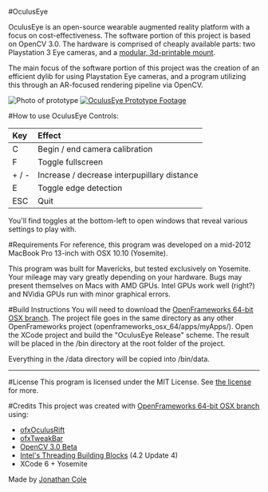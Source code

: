 #OculusEye

OculusEye is an open-source wearable augmented reality platform with a focus on cost-effectiveness. The software portion of this project is based on OpenCV 3.0. The hardware is comprised of cheaply available parts: two Playstation 3 Eye cameras, and a [modular, 3d-printable mount](/etc/models).

The main focus of the software portion of this project was the creation of an efficient dylib for using Playstation Eye cameras, and a program utilizing this through an AR-focused rendering pipeline via OpenCV.

![Photo of prototype](http://i.imgur.com/MxHzK2b.jpg)
[![OculusEye Prototype Footage](http://img.youtube.com/vi/RTLH47_6cyU/0.jpg)](http://www.youtube.com/watch?v=RTLH47_6cyU)

#How to use OculusEye
Controls:

| Key    |  Effect                                      |
|:------ |:-------------------------------------------- |
| C      |  Begin / end camera calibration              |
| F      |  Toggle fullscreen                           |
| + / -  |  Increase / decrease interpupillary distance |
| E      |  Toggle edge detection                       |
| ESC    |  Quit                                        |

You'll find toggles at the bottom-left to open windows that reveal various settings to play with.

#Requirements
For reference, this program was developed on a mid-2012 MacBook Pro 13-inch with OSX 10.10 (Yosemite).

This program was built for Mavericks, but tested exclusively on Yosemite. Your mileage may vary greatly depending on your hardware. Bugs may present themselves on Macs with AMD GPUs. Intel GPUs work well (right?) and NVidia GPUs run with minor graphical errors.

#Build Instructions
You will need to download the [OpenFrameworks 64-bit OSX branch](https://github.com/NickHardeman/openframeworks_osx_64). The project file goes in the same directory as any other OpenFrameworks project (openframeworks_osx_64/apps/myApps/). Open the XCode project and build the "OculusEye Release" scheme. The result will be placed in the /bin directory at the root folder of the project.

Everything in the /data directory will be copied into /bin/data.

___

#License
This program is licensed under the MIT License. See [the license](LICENSE.txt) for more.

#Credits
This project was created with [OpenFrameworks 64-bit OSX branch](https://github.com/NickHardeman/openframeworks_osx_64) using:
- [ofxOculusRift](https://github.com/andreasmuller/ofxOculusRift)
- [ofxTweakBar](https://github.com/roxlu/ofxTweakbar)
- [OpenCV 3.0 Beta](http://opencv.org/)
- [Intel's Threading Building Blocks](https://www.threadingbuildingblocks.org/) (4.2 Update 4)
- XCode 6 + Yosemite

Made by [Jonathan Cole](www.joncole.me)